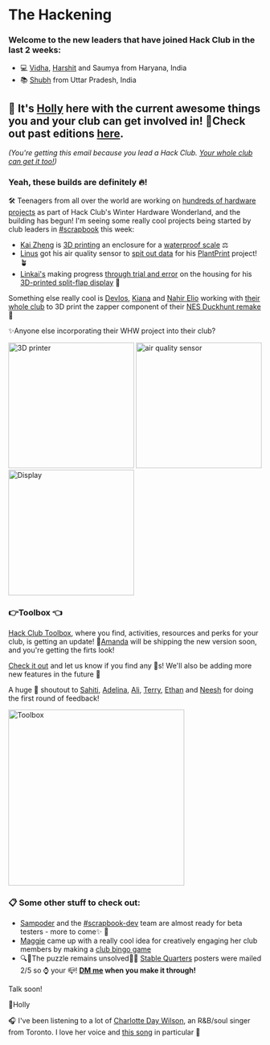 # **The Hackening**

### Welcome to the new leaders that have joined Hack Club in the last 2 weeks:

* 💻 [Vidha](https://hackclub.slack.com/team/U04AU5NAQ9L), [Harshit](https://hackclub.slack.com/team/U04CFLUCU15) and Saumya from Haryana, India
* 📚 [Shubh](https://hackclub.slack.com/team/U04N8BUGR4J) from Uttar Pradesh, India


## 👋 It's [Holly](https://hackclub.slack.com/team/U03M1H014CX) here with the current awesome things you and your club can get involved in! 💫Check out past editions [here](https://workshops.hackclub.com/leader-newsletters/).

*(You're getting this email because you lead a Hack Club. [Your whole club can get it too!](https://airtable.com/shrehIGl77kf2cSPZ))*


### Yeah, these builds are definitely 🔥!
🛠️ Teenagers from all over the world are working on [hundreds of hardware projects](https://winterlings.vercel.app/) as part of Hack Club's Winter Hardware Wonderland, and the building has begun! I'm seeing some really cool projects being started by club leaders in [#scrapbook](https://hackclub.slack.com/archives/C01504DCLVD) this week:
* [Kai Zheng](https://hackclub.slack.com/team/U049N5Y0WM9) is [3D printing](https://hackclub.slack.com/archives/C01504DCLVD/p1676424022819869) an enclosure for a [waterproof scale](https://github.com/hackclub/winter/blob/main/kaiz715.md) ⚖️
* [Linus](https://hackclub.slack.com/team/U011CFN98K1) got his air quality sensor to [spit out data](https://hackclub.slack.com/archives/C01504DCLVD/p1676448041962199) for his [PlantPrint](https://github.com/hackclub/winter/blob/main/LinusSkucas.md) project! 🪴
* [Linkai's](https://hackclub.slack.com/team/U01R8RSGYUV) making progress [through trial and error](https://hackclub.slack.com/archives/C01504DCLVD/p1676427496833869) on the housing for his [3D-printed split-flap display](https://github.com/hackclub/winter/blob/main/linkai101.md) 📇

Something else really cool is [DevIos](https://hackclub.slack.com/team/U014E8132DB), [Kiana](https://hackclub.slack.com/team/U04HL0F3WTA) and [Nahir Elio](https://hackclub.slack.com/team/U04HXJMEUR1) working with [their whole club](https://hackclub.slack.com/archives/C01504DCLVD/p1676434655103329) to 3D print the zapper component of their [NES Duckhunt remake](https://github.com/hackclub/winter/blob/main/DevIos01%26Kiana.md) 🦆
 
 ✨Anyone else incorporating their WHW project into their club?

<img width="250" alt="3D printer" src="https://user-images.githubusercontent.com/109363156/219135579-e1707035-4631-492b-aa5c-284ac02c6f6f.jpg"> <img width="250" alt="air quality sensor" src="https://user-images.githubusercontent.com/109363156/219136571-ba1a58b6-e882-4045-aba3-35418d046d4d.png"> <img width="250" alt="Display" src="https://user-images.githubusercontent.com/109363156/219136935-5ade1fe9-8568-4604-96dc-e94c5aaffc18.png">


### 👉Toolbox 👈

[Hack Club Toolbox](https://toolbox.hackclub.com/), where you find, activities, resources and perks for your club, is getting an update! 🚢[Amanda](https://hackclub.slack.com/team/U03MNFDRSGJ) will be shipping the new version soon, and you're getting the firts look! 

[Check it out](https://toolbox-7kvtoc3tt.hackclub.dev/) and let us know if you find any 🐛s!  We'll also be adding more new features in the future 👀

A huge 📣 shoutout to [Sahiti](https://hackclub.slack.com/team/U03RU99SGKA), [Adelina](https://hackclub.slack.com/team/U0376H0QWKH), [Ali](https://hackclub.slack.com/team/UNNFFSMT8), [Terry](https://hackclub.slack.com/team/U040G3HD7EE), [Ethan](https://hackclub.slack.com/team/U01F2BJCDJ7) and [Neesh](https://hackclub.slack.com/team/U041MC28L3B) for doing the first round of feedback!

<img width="350" alt="Toolbox" src="https://user-images.githubusercontent.com/109363156/219451616-7308b439-f237-44a0-86f6-d6a75f661e14.png">



### 📋 Some other stuff to check out:

* [Sampoder](https://hackclub.slack.com/team/USNPNJXNX) and the [#scrapbook-dev](https://hackclub.slack.com/archives/C035D6S6TFW) team are almost ready for beta testers - more to come✨ 👀
* [Maggie](https://hackclub.slack.com/team/U026XSMKEDC) came up with a really cool idea for creatively engaging her club members by making a [club bingo game](https://hackclub.slack.com/archives/C02PA5G01ND/p1675879744190319?thread_ts=1675277287.694109&cid=C02PA5G01ND)
* 🔍🐴The puzzle remains unsolved🐴🔎 [Stable Quarters](https://stablequarters.org/) posters were mailed 2/5 so ⌚ your 📪! **[DM me](https://hackclub.slack.com/archives/D03M9GUHV1C) when you make it through!**


Talk soon!

💖Holly

🎧 I've been listening to a lot of [Charlotte Day Wilson](https://open.spotify.com/artist/3GQboECxDT1xqPPWC30p7v?si=J4gD0na1T5WKuXVNIWWvnw), an R&B/soul singer from Toronto. I love her voice and [this song](https://open.spotify.com/track/3SwN8BDBWTzaO2rCF0vZAR?si=7512fce2c3e542dc) in particular 🎵
